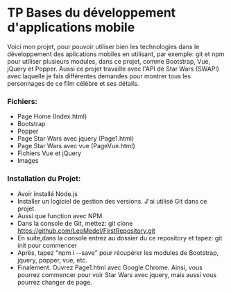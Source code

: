 # TP Bases du développement d'applications mobile

Voici mon projet, pour pouvoir utiliser bien les technologies dans le développement des aplications mobiles en utilisant, par exemple:
git et npm pour utiliser plusieurs modules, dans ce projet, comme Bootstrap, Vue, jQuery et Popper.
Aussi ce projet travaille avec l'API de Star Wars (SWAPI) avec laquelle je fais différentes demandes pour montrer tous les personnages de ce film célèbre et ses détails.

### Fichiers:

+ Page Home (Index.html)
+ Bootstrap
+ Popper
+ Page Star Wars avec jquery (Page1.html)
+ Page Star Wars avec vue (PageVue.html)
+ Fichiers Vue et jQuery
+ Images

### Installation du Projet:

+ Avoir installé Node.js
+ Installer un logiciel de gestion des versions. J'ai utilisé Git dans ce projet.
+ Aussi que function avec NPM.
+ Dans la console de Git, mettez:  git clone https://github.com/LeoMedel/FirstRepository.git
+ En suite,dans la console entrez au dossier du ce repository et tapez: git init pour commencer
+ Après, tapez "npm i --save" pour récupérer les modules de Bootstrap, jquery, popper, vue, etc.
+ Finalement. Ouvrez Page1.html avec Google Chrome. Ainsi, vous pourrez commencer pour voir Star Wars avec jquery, mais aussi vous pourrez changer de page.
